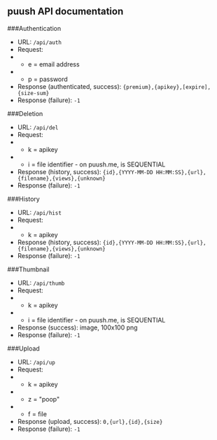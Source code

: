 puush API documentation
-----------------------

###Authentication
 - URL: `/api/auth`
 - Request:
 - - e = email address
 - - p = password
 - Response (authenticated, success): `{premium},{apikey},[expire],{size-sum}`
 - Response (failure): `-1`

###Deletion
 - URL: `/api/del`
 - Request:
 - - k = apikey
 - - i = file identifier - on puush.me, is SEQUENTIAL
 - Response (history, success): `{id},{YYYY-MM-DD HH:MM:SS},{url},{filename},{views},{unknown}`
 - Response (failure): `-1`

###History
 - URL: `/api/hist`
 - Request:
 - - k = apikey
 - Response (history, success): `{id},{YYYY-MM-DD HH:MM:SS},{url},{filename},{views},{unknown}`
 - Response (failure): `-1`

###Thumbnail
 - URL: `/api/thumb`
 - Request:
 - - k = apikey
 - - i = file identifier - on puush.me, is SEQUENTIAL
 - Response (success): image, 100x100 png
 - Response (failure): `-1`

###Upload
 - URL: `/api/up`
 - Request:
 - - k = apikey
 - - z = "poop"
 - - f = file
 - Response (upload, success): `0,{url},{id},{size}`
 - Response (failure): `-1`
